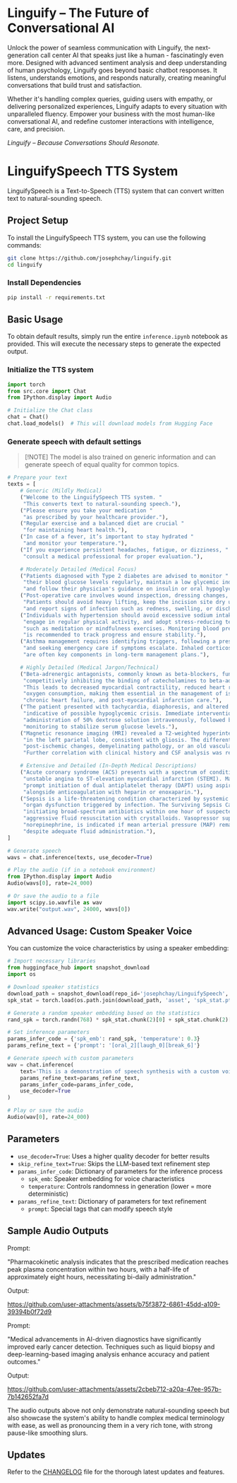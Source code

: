 # Linguify – The Future of Conversational AI

Unlock the power of seamless communication with Linguify, the next-generation call center AI that speaks just like a human - fascinatingly even more. 
Designed with advanced sentiment analysis and deep understanding of human psychology, 
Linguify goes beyond basic chatbot responses. It listens, understands emotions, and responds naturally, 
creating meaningful conversations that build trust and satisfaction.

Whether it's handling complex queries, guiding users with empathy, or delivering personalized experiences, 
Linguify adapts to every situation with unparalleled fluency. 
Empower your business with the most human-like conversational AI, 
and redefine customer interactions with intelligence, care, and precision.

_Linguify – Because Conversations Should Resonate._

# LinguifySpeech TTS System

LinguifySpeech is a Text-to-Speech (TTS) system that can convert written text to natural-sounding speech. 

## Project Setup

To install the LinguifySpeech TTS system, you can use the following commands:

```bash
git clone https://github.com/josephchay/linguify.git
cd linguify
```

### Install Dependencies

```bash
pip install -r requirements.txt
```

## Basic Usage

To obtain default results, simply run the entire `inference.ipynb` notebook as provided. 
This will execute the necessary steps to generate the expected output.

### Initialize the TTS system

```python
import torch
from src.core import Chat
from IPython.display import Audio

# Initialize the Chat class
chat = Chat()
chat.load_models()  # This will download models from Hugging Face
```

### Generate speech with default settings

> [!NOTE] The model is also trained on generic information and can generate speech of equal quality for common topics.

```python
# Prepare your text
texts = [
    # Generic (Mildly Medical)
    ("Welcome to the LinguifySpeech TTS system. "
     "This converts text to natural-sounding speech."),
    ("Please ensure you take your medication "
     "as prescribed by your healthcare provider."),
    ("Regular exercise and a balanced diet are crucial "
     "for maintaining heart health."),
    ("In case of a fever, it’s important to stay hydrated "
     "and monitor your temperature."),
    ("If you experience persistent headaches, fatigue, or dizziness, "
     "consult a medical professional for proper evaluation."),

    # Moderately Detailed (Medical Focus)
    ("Patients diagnosed with Type 2 diabetes are advised to monitor "
     "their blood glucose levels regularly, maintain a low glycemic index diet, "
     "and follow their physician's guidance on insulin or oral hypoglycemic medications."),
    ("Post-operative care involves wound inspection, dressing changes, and pain management. "
     "Patients should avoid heavy lifting, keep the incision site dry unless instructed otherwise, "
     "and report signs of infection such as redness, swelling, or discharge."),
    ("Individuals with hypertension should avoid excessive sodium intake, "
     "engage in regular physical activity, and adopt stress-reducing techniques "
     "such as meditation or mindfulness exercises. Monitoring blood pressure at home "
     "is recommended to track progress and ensure stability."),
    ("Asthma management requires identifying triggers, following a prescribed inhaler routine, "
     "and seeking emergency care if symptoms escalate. Inhaled corticosteroids and bronchodilators "
     "are often key components in long-term management plans."),

    # Highly Detailed (Medical Jargon/Technical)
    ("Beta-adrenergic antagonists, commonly known as beta-blockers, function by "
     "competitively inhibiting the binding of catecholamines to beta-adrenergic receptors. "
     "This leads to decreased myocardial contractility, reduced heart rate, and diminished "
     "oxygen consumption, making them essential in the management of ischemic heart disease, "
     "chronic heart failure, and post-myocardial infarction care."),
    ("The patient presented with tachycardia, diaphoresis, and altered mentation, "
     "indicative of possible hypoglycemic crisis. Immediate intervention included "
     "administration of 50% dextrose solution intravenously, followed by continuous glucose "
     "monitoring to stabilize serum glucose levels."),
    ("Magnetic resonance imaging (MRI) revealed a T2-weighted hyperintense lesion "
     "in the left parietal lobe, consistent with gliosis. The differential diagnosis included "
     "post-ischemic changes, demyelinating pathology, or an old vascular insult. "
     "Further correlation with clinical history and CSF analysis was recommended."),

    # Extensive and Detailed (In-Depth Medical Descriptions)
    ("Acute coronary syndrome (ACS) presents with a spectrum of conditions ranging from "
     "unstable angina to ST-elevation myocardial infarction (STEMI). Management involves "
     "prompt initiation of dual antiplatelet therapy (DAPT) using aspirin and a P2Y12 inhibitor, "
     "alongside anticoagulation with heparin or enoxaparin."),
    ("Sepsis is a life-threatening condition characterized by systemic inflammation and "
     "organ dysfunction triggered by infection. The Surviving Sepsis Campaign recommends "
     "initiating broad-spectrum antibiotics within one hour of suspected sepsis, alongside "
     "aggressive fluid resuscitation with crystalloids. Vasopressor support, particularly "
     "norepinephrine, is indicated if mean arterial pressure (MAP) remains below 65 mmHg "
     "despite adequate fluid administration."),
]

# Generate speech
wavs = chat.inference(texts, use_decoder=True)

# Play the audio (if in a notebook environment)
from IPython.display import Audio
Audio(wavs[0], rate=24_000)

# Or save the audio to a file
import scipy.io.wavfile as wav
wav.write("output.wav", 24000, wavs[0])
```

## Advanced Usage: Custom Speaker Voice

You can customize the voice characteristics by using a speaker embedding:

```python
# Import necessary libraries
from huggingface_hub import snapshot_download
import os

# Download speaker statistics
download_path = snapshot_download(repo_id='josephchay/LinguifySpeech', allow_patterns=["*.pt"])
spk_stat = torch.load(os.path.join(download_path, 'asset', 'spk_stat.pt'))

# Generate a random speaker embedding based on the statistics
rand_spk = torch.randn(768) * spk_stat.chunk(2)[0] + spk_stat.chunk(2)[1]

# Set inference parameters
params_infer_code = {'spk_emb': rand_spk, 'temperature': 0.3}
params_refine_text = {'prompt': '[oral_2][laugh_0][break_6]'}

# Generate speech with custom parameters
wav = chat.inference(
    text='This is a demonstration of speech synthesis with a custom voice.',
    params_refine_text=params_refine_text,
    params_infer_code=params_infer_code,
    use_decoder=True
)

# Play or save the audio
Audio(wav[0], rate=24_000)
```

## Parameters

- `use_decoder=True`: Uses a higher quality decoder for better results
- `skip_refine_text=True`: Skips the LLM-based text refinement step
- `params_infer_code`: Dictionary of parameters for the inference process
  - `spk_emb`: Speaker embedding for voice characteristics
  - `temperature`: Controls randomness in generation (lower = more deterministic)
- `params_refine_text`: Dictionary of parameters for text refinement
  - `prompt`: Special tags that can modify speech style

## Sample Audio Outputs

Prompt: 

"Pharmacokinetic analysis indicates that the prescribed medication reaches peak plasma concentration within two hours, 
with a half-life of approximately eight hours, necessitating bi-daily administration."

Output:

https://github.com/user-attachments/assets/b75f3872-6861-45dd-a109-39394b0f72d9

Prompt: 

"Medical advancements in AI-driven diagnostics have significantly improved early cancer detection. 
Techniques such as liquid biopsy and deep-learning-based imaging analysis enhance accuracy and patient outcomes."

Output:

https://github.com/user-attachments/assets/2cbeb712-a20a-47ee-957b-7b142652fa7d

The audio outputs above not only demonstrate natural-sounding speech but also showcase the system's ability to 
handle complex medical terminology with ease, as well as pronouncing them in a very rich tone, with strong pause-like smoothing slurs.

## Updates

Refer to the [CHANGELOG](CHANGELOG.md) file for the thorough latest updates and features.
